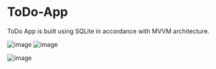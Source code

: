 # ToDo-App
ToDo App is built using SQLite in accordance with MVVM architecture.

![image](https://github.com/Honor13/ToDo-App/assets/53227891/4b007099-8faa-4642-b1f5-c251fe6f62a7)  ![image](https://github.com/Honor13/ToDo-App/assets/53227891/f367ce0c-0335-410b-8808-c0c0fbdce8f5)

![image](https://github.com/Honor13/ToDo-App/assets/53227891/aabd411e-5c7a-4c04-b72f-384f4f3138f3)
